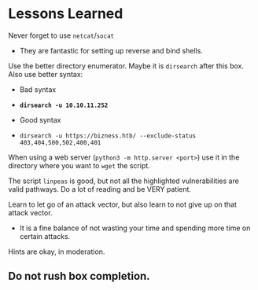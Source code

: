 # Lessons Learned

Never forget to use `netcat`/`socat`

* They are fantastic for setting up reverse and bind shells.

Use the better directory enumerator. Maybe it is `dirsearch` after this box. Also use better syntax:

* Bad syntax
* <pre><code><strong>dirsearch -u 10.10.11.252
  </strong></code></pre>
* Good syntax
* ```
  dirsearch -u https://bizness.htb/ --exclude-status 403,404,500,502,400,401
  ```

When using a web server (`python3 -m http.server <port>`) use it in the directory where you want to `wget` the script.

The script `linpeas` is good, but not all the highlighted vulnerabilities are valid pathways. Do a lot of reading and be VERY patient.&#x20;

Learn to let go of an attack vector, but also learn to not give up on that attack vector.

* It is a fine balance of not wasting your time and spending more time on certain attacks.

Hints are okay, in moderation.

## Do not rush box completion.
